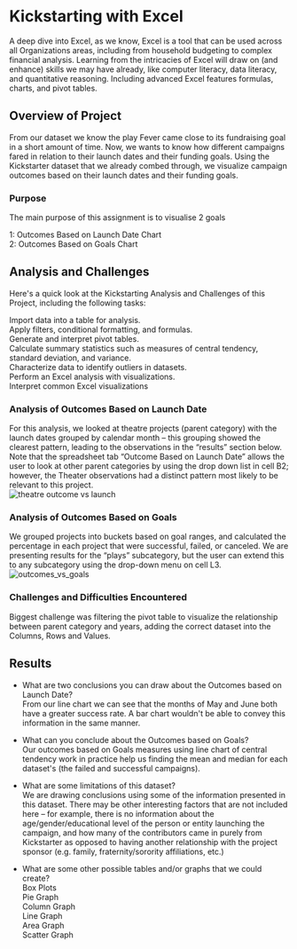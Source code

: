 # Kickstarting with Excel</br>

A deep dive into Excel, as we know, Excel is a tool that can be used across all Organizations areas, including from household budgeting to complex financial analysis. Learning from the intricacies of Excel will draw on (and enhance) skills we may have already, like computer literacy, data literacy, and quantitative reasoning. Including advanced Excel features formulas, charts, and pivot tables.

## Overview of Project </br>
From our dataset we know  the play Fever came close to its fundraising goal in a short amount of time. Now, we wants to know how different campaigns fared in relation to their launch dates and their funding goals. Using the Kickstarter dataset that we already combed through, we visualize campaign outcomes based on their launch dates and their funding goals. 


### Purpose
The main purpose of this assignment is to visualise 2 goals</br>

1: Outcomes Based on Launch Date Chart</br>
2: Outcomes Based on Goals Chart


## Analysis and Challenges </br>
Here's a quick look at the Kickstarting Analysis and Challenges of this Project, including the following tasks:

Import data into a table for analysis.</br>
Apply filters, conditional formatting, and formulas.</br>
Generate and interpret pivot tables.</br>
Calculate summary statistics such as measures of central tendency, standard deviation, and variance.</br>
Characterize data to identify outliers in datasets.</br>
Perform an Excel analysis with visualizations.</br>
Interpret common Excel visualizations</br>

### Analysis of Outcomes Based on Launch Date</br>

For this analysis, we looked at theatre projects (parent category) with the launch dates grouped by calendar month – this grouping showed the clearest pattern, leading to the observations in the “results” section below. Note that the spreadsheet tab “Outcome Based on Launch Date” allows the user to look at other parent categories by using the drop down list in cell B2; however, the Theater observations had a distinct pattern most likely to be relevant to this project.
</br>![theatre outcome vs launch](https://user-images.githubusercontent.com/74282781/117085084-b0eda600-acfd-11eb-8898-f9907aab5a8b.png)




### Analysis of Outcomes Based on Goals</br>

We grouped projects into buckets based on goal ranges, and calculated the percentage in each project that were successful, failed, or canceled. We are presenting results for the “plays” subcategory, but the user can extend this to any subcategory using the drop-down menu on cell L3.
</br>![outcomes_vs_goals](https://user-images.githubusercontent.com/74282781/117084983-74ba4580-acfd-11eb-8918-4969a7c06cbe.png)



### Challenges and Difficulties Encountered </br>

Biggest challenge was filtering the pivot table to visualize the relationship between parent category and years, adding the correct dataset into the Columns, Rows and Values.

## Results

- What are two conclusions you can draw about the Outcomes based on Launch Date?</br>
From our line chart we can see that the months of May and June both have a greater success rate. A bar chart wouldn't be able to convey this information in the same manner.

- What can you conclude about the Outcomes based on Goals?</br>
 Our outcomes based on Goals measures using line chart of central tendency work in practice help us finding the mean and median for each dataset's (the failed and successful campaigns).

- What are some limitations of this dataset?</br>
 We are drawing conclusions using some of the information presented in this dataset. There may be other interesting factors that are not included here – for example, there is no information about the age/gender/educational level of the person or entity launching the campaign, and how many of the contributors came in purely from Kickstarter as opposed to having another relationship with the project sponsor (e.g. family, fraternity/sorority affiliations, etc.)

- What are some other possible tables and/or graphs that we could create?</br>
Box Plots</br>
Pie Graph</br>
Column Graph</br>
Line Graph</br>
Area Graph</br>
Scatter Graph</br> 
